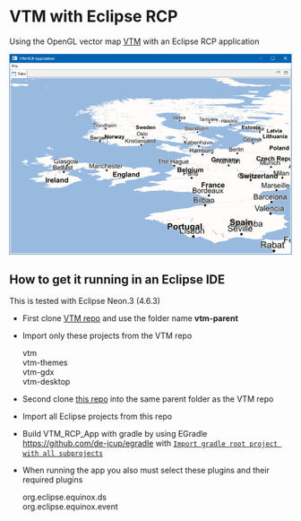 # VTM with Eclipse RCP

Using the OpenGL vector map [VTM](https://github.com/mapsforge/vtm) with an Eclipse RCP application

![VTM](https://github.com/wolfgang-ch/vtm-with-rcp/raw/master/html-resources/vtm-with-rcp.png)

## How to get it running in an Eclipse IDE

This is tested with Eclipse Neon.3 (4.6.3)

* First clone [VTM repo](https://github.com/mapsforge/vtm) and use the folder name **vtm-parent**

* Import only these projects from the VTM repo 
  
  vtm  
  vtm-themes  
  vtm-gdx  
  vtm-desktop  

* Second clone [this repo](https://github.com/wolfgang-ch/vtm-with-rcp) into the same parent folder as the VTM repo

* Import all Eclipse projects from this repo  

* Build VTM\_RCP\_App with gradle by using EGradle <https://github.com/de-jcup/egradle> with [``Import gradle root project with all subprojects``](https://github.com/wolfgang-ch/vtm-with-rcp/raw/master/html-resources/vtm-rcp-import-03.png)

* When running the app you also must select these plugins and their required plugins

  org.eclipse.equinox.ds  
  org.eclipse.equinox.event
